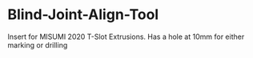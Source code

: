 # Blind-Joint-Align-Tool
Insert for MISUMI 2020 T-Slot Extrusions.  Has a hole at 10mm for either marking or drilling

